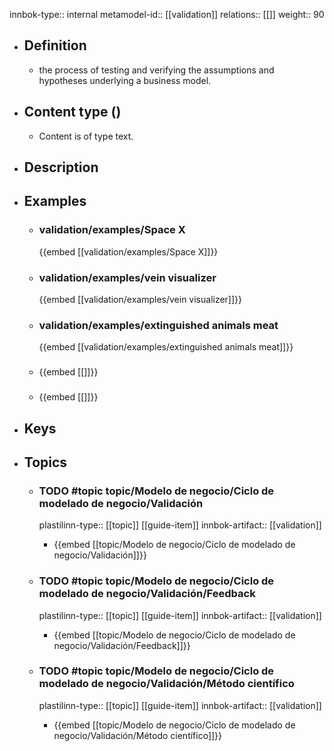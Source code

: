 innbok-type:: internal
metamodel-id:: [[validation]]
relations:: [[]]
weight:: 90

- ## Definition
  - the process of testing and verifying the assumptions and hypotheses underlying a business model.
- ## Content type ()
  - Content is of type text.
  
- ## Description
- ## Examples
  - ### validation/examples/Space X
    {{embed [[validation/examples/Space X]]}}
  - ### validation/examples/vein visualizer
    {{embed [[validation/examples/vein visualizer]]}}
  - ### validation/examples/extinguished animals meat
    {{embed [[validation/examples/extinguished animals meat]]}}
  - ### 
    {{embed [[]]}}
  - ### 
    {{embed [[]]}}
  
- ## Keys
  
- ## Topics
  - ### TODO #topic topic/Modelo de negocio/Ciclo de modelado de negocio/Validación
    plastilinn-type:: [[topic]] [[guide-item]]
    innbok-artifact:: [[validation]]
    - {{embed [[topic/Modelo de negocio/Ciclo de modelado de negocio/Validación]]}}
  
  - ### TODO #topic topic/Modelo de negocio/Ciclo de modelado de negocio/Validación/Feedback
    plastilinn-type:: [[topic]] [[guide-item]]
    innbok-artifact:: [[validation]]
    - {{embed [[topic/Modelo de negocio/Ciclo de modelado de negocio/Validación/Feedback]]}}
  
  - ### TODO #topic topic/Modelo de negocio/Ciclo de modelado de negocio/Validación/Método científico
    plastilinn-type:: [[topic]] [[guide-item]]
    innbok-artifact:: [[validation]]
    - {{embed [[topic/Modelo de negocio/Ciclo de modelado de negocio/Validación/Método científico]]}}
  
  

